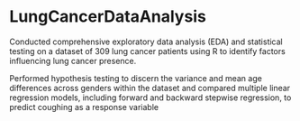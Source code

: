 # LungCancerDataAnalysis
Conducted comprehensive exploratory data analysis (EDA) and statistical testing on a dataset of 309 lung cancer patients using R to identify factors influencing lung cancer presence.

Performed hypothesis testing to discern the variance and mean age differences across genders within the dataset and compared multiple linear regression models, including forward and backward stepwise regression, to predict coughing as a response variable
